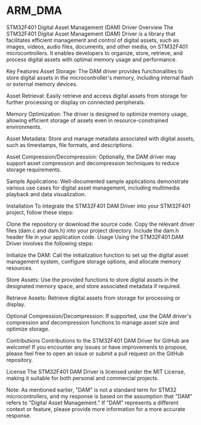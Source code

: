 # ARM_DMA
STM32F401 Digital Asset Management (DAM) Driver
Overview
The STM32F401 Digital Asset Management (DAM) Driver is a library that facilitates efficient management and control of digital assets, such as images, videos, audio files, documents, and other media, on STM32F401 microcontrollers. It enables developers to organize, store, retrieve, and process digital assets with optimal memory usage and performance.

Key Features
Asset Storage: The DAM driver provides functionalities to store digital assets in the microcontroller's memory, including internal flash or external memory devices.

Asset Retrieval: Easily retrieve and access digital assets from storage for further processing or display on connected peripherals.

Memory Optimization: The driver is designed to optimize memory usage, allowing efficient storage of assets even in resource-constrained environments.

Asset Metadata: Store and manage metadata associated with digital assets, such as timestamps, file formats, and descriptions.

Asset Compression/Decompression: Optionally, the DAM driver may support asset compression and decompression techniques to reduce storage requirements.

Sample Applications: Well-documented sample applications demonstrate various use cases for digital asset management, including multimedia playback and data visualization.

Installation
To integrate the STM32F401 DAM Driver into your STM32F401 project, follow these steps:

Clone the repository or download the source code.
Copy the relevant driver files (dam.c and dam.h) into your project directory.
Include the dam.h header file in your application code.
Usage
Using the STM32F401 DAM Driver involves the following steps:

Initialize the DAM: Call the initialization function to set up the digital asset management system, configure storage options, and allocate memory resources.

Store Assets: Use the provided functions to store digital assets in the designated memory space, and store associated metadata if required.

Retrieve Assets: Retrieve digital assets from storage for processing or display.

Optional Compression/Decompression: If supported, use the DAM driver's compression and decompression functions to manage asset size and optimize storage.


Contributions
Contributions to the STM32F401 DAM Driver for GitHub are welcome! If you encounter any issues or have improvements to propose, please feel free to open an issue or submit a pull request on the GitHub repository.

License
The STM32F401 DAM Driver is licensed under the MIT License, making it suitable for both personal and commercial projects.

Note: As mentioned earlier, "DAM" is not a standard term for STM32 microcontrollers, and my response is based on the assumption that "DAM" refers to "Digital Asset Management." If "DAM" represents a different context or feature, please provide more information for a more accurate response.




